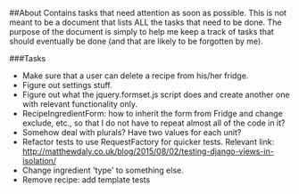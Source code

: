 ##About
Contains tasks that need attention as soon as possible. This is not 
meant to be a document that lists ALL the tasks that need to be done. 
The purpose of the document is simply to help me keep a track of tasks
that should eventually be done (and that are likely to be forgotten by
me).

###Tasks
- Make sure that a user can delete a recipe from his/her fridge.
- Figure out settings stuff.
- Figure out what the jquery.formset.js script does and create another one 
with relevant functionality only.
- RecipeIngredientForm: how to inherit the form from Fridge and change 
exclude, etc., so that I do not have to repeat almost all of the code in it?
- Somehow deal with plurals? Have two values for each unit?
- Refactor tests to use RequestFactory for quicker tests. Relevant link:
http://matthewdaly.co.uk/blog/2015/08/02/testing-django-views-in-isolation/
- Change ingredient 'type' to something else.
- Remove recipe: add template tests